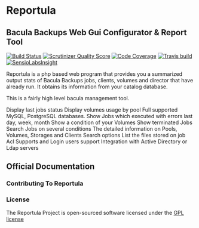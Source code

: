 # Reportula

## Bacula Backups Web Gui Configurator & Report Tool

[![Build Status](https://scrutinizer-ci.com/g/gplv2/Reportula/badges/build.png?b=master)](https://scrutinizer-ci.com/g/gplv2/Reportula)
[![Scrutinizer Quality Score](https://scrutinizer-ci.com/g/gplv2/Reportula/badges/quality-score.png?b=master)](https://scrutinizer-ci.com/g/gplv2/Reportula/)
[![Code Coverage](https://scrutinizer-ci.com/g/gplv2/Reportula/badges/coverage.png?b=master)](https://scrutinizer-ci.com/g/gplv2/Reportula/)
[![Travis build](https://api.travis-ci.org/gplv2/Reportula.svg)](https://travis-ci.org/gplv2/Reportula)
[![SensioLabsInsight](https://insight.sensiolabs.com/projects/59c6fa87-d676-415a-b1cd-cf12a014486a/mini.png)](https://insight.sensiolabs.com/projects/59c6fa87-d676-415a-b1cd-cf12a014486a)

Reportula is a php based web program that provides you a summarized output stats of Bacula Backups jobs, clients, volumes and director that have
already run. It obtains its information from your catalog database.

This is a fairly high level bacula management tool. 

Display last jobs status
Display volumes usage by pool
Full supported MySQL, PostgreSQL databases.
Show Jobs which executed with errors last day, week, month
Show a condition of your Volumes
Show terminated Jobs
Search Jobs on several conditions
The detailed information on Pools, Volumes, Storages and Clients
Search options
List the files stored on job
Acl Supports and Login users support
Integration with Active Directory or Ldap servers

## Official Documentation

### Contributing To Reportula

### License

The Reportula Project is open-sourced software licensed under the [GPL license](http://opensource.org/licenses/GPL)
